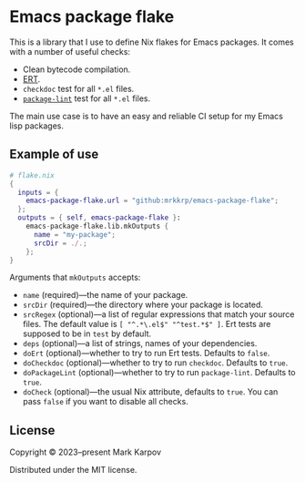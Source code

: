 # Emacs package flake

This is a library that I use to define Nix flakes for Emacs packages. It
comes with a number of useful checks:

* Clean bytecode compilation.
* [ERT][ert].
* `checkdoc` test for all `*.el` files.
* [`package-lint`][package-lint] test for all `*.el` files.

The main use case is to have an easy and reliable CI setup for my Emacs lisp
packages.

[ert]: https://www.gnu.org/software/emacs/manual/html_mono/ert.html
[package-lint]: https://github.com/purcell/package-lint

## Example of use

```nix
# flake.nix
{
  inputs = {
    emacs-package-flake.url = "github:mrkkrp/emacs-package-flake";
  };
  outputs = { self, emacs-package-flake }:
    emacs-package-flake.lib.mkOutputs {
      name = "my-package";
      srcDir = ./.;
    };
}
```

Arguments that `mkOutputs` accepts:

* `name` (required)—the name of your package.
* `srcDir` (required)—the directory where your package is located.
* `srcRegex` (optional)—a list of regular expressions that match your source
  files. The default value is `[ "^.*\.el$" "^test.*$" ]`. Ert tests are
  supposed to be in `test` by default.
* `deps` (optional)—a list of strings, names of your dependencies.
* `doErt` (optional)—whether to try to run Ert tests. Defaults to `false`.
* `doCheckdoc` (optional)—whether to try to run `checkdoc`. Defaults to
  `true`.
* `doPackageLint` (optional)—whether to try to run `package-lint`. Defaults
  to `true`.
* `doCheck` (optional)—the usual Nix attribute, defaults to `true`. You can
  pass `false` if you want to disable all checks.

## License

Copyright © 2023–present Mark Karpov

Distributed under the MIT license.
